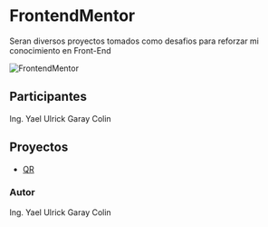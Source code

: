 # FrontendMentor
Seran diversos proyectos tomados como desafios para reforzar mi conocimiento en Front-End

![FrontendMentor](https://encrypted-tbn0.gstatic.com/images?q=tbn:ANd9GcRje2Heozz1iLA-kSbq382CM_fj2zIAelhpug&s)

## Participantes
Ing. Yael Ulrick Garay Colin

## Proyectos 
 - [QR](Proyectos/qr-code-component-main/index.html)

### Autor
Ing. Yael Ulrick Garay Colin
